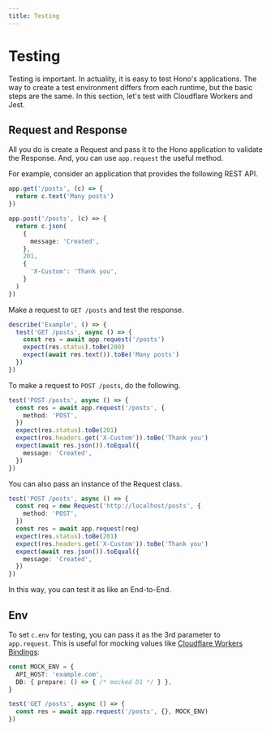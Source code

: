 ```yaml
---
title: Testing
---
```


# Testing

Testing is important.
In actuality, it is easy to test Hono's applications.
The way to create a test environment differs from each runtime, but the basic steps are the same.
In this section, let's test with Cloudflare Workers and Jest.

## Request and Response

All you do is create a Request and pass it to the Hono application to validate the Response.
And, you can use `app.request` the useful method.

For example, consider an application that provides the following REST API.

```ts
app.get('/posts', (c) => {
  return c.text('Many posts')
})

app.post('/posts', (c) => {
  return c.json(
    {
      message: 'Created',
    },
    201,
    {
      'X-Custom': 'Thank you',
    }
  )
})
```

Make a request to `GET /posts` and test the response.

```ts
describe('Example', () => {
  test('GET /posts', async () => {
    const res = await app.request('/posts')
    expect(res.status).toBe(200)
    expect(await res.text()).toBe('Many posts')
  })
})
```

To make a request to `POST /posts`, do the following.

```ts
test('POST /posts', async () => {
  const res = await app.request('/posts', {
    method: 'POST',
  })
  expect(res.status).toBe(201)
  expect(res.headers.get('X-Custom')).toBe('Thank you')
  expect(await res.json()).toEqual({
    message: 'Created',
  })
})
```

You can also pass an instance of the Request class.

```ts
test('POST /posts', async () => {
  const req = new Request('http://localhost/posts', {
    method: 'POST',
  })
  const res = await app.request(req)
  expect(res.status).toBe(201)
  expect(res.headers.get('X-Custom')).toBe('Thank you')
  expect(await res.json()).toEqual({
    message: 'Created',
  })
})
```

In this way, you can test it as like an End-to-End.

## Env

To set `c.env` for testing, you can pass it as the 3rd parameter to `app.request`. This is useful for mocking values like [Cloudflare Workers Bindings](https://hono.dev/getting-started/cloudflare-workers#bindings):

```ts
const MOCK_ENV = {
  API_HOST: 'example.com',
  DB: { prepare: () => { /* mocked D1 */ } },
}

test('GET /posts', async () => {
  const res = await app.request('/posts', {}, MOCK_ENV)
})
```

